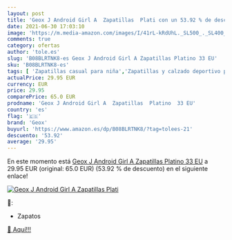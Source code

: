 ```yaml
---
layout: post
title: 'Geox J Android Girl A  Zapatillas  Plati con un 53.92 % de descuento'
date: 2021-06-30 17:03:10
image: 'https://m.media-amazon.com/images/I/41rL-kRdUhL._SL500_._SL400_.jpg'
comments: true
category: ofertas
author: 'tole.es'
slug: 'B08BLRTNK8-es Geox J Android Girl A Zapatillas Platino 33 EU'
sku: 'B08BLRTNK8-es'
tags: [ 'Zapatillas casual para niña','Zapatillas y calzado deportivo para niña','Zapatos','Zapatos para niñas pequeñas','Zapatos y complementos','android','geox', ]
actualPrice: 29.95 EUR
currency: EUR
price: 29.95
comparePrice: 65.0 EUR
prodname: 'Geox J Android Girl A  Zapatillas  Platino  33 EU'
country: 'es'
flag: '🇪🇸'
brand: 'Geox'
buyurl: 'https://www.amazon.es/dp/B08BLRTNK8/?tag=tolees-21'
descuento: '53.92'
average: '29.95'
---
```


En este momento está [Geox J Android Girl A  Zapatillas  Platino  33 EU](https://www.amazon.es/dp/B08BLRTNK8/?tag=tolees-21) a 29.95 EUR (original: 65.0 EUR) (53.92 %  de descuento) en el siguiente enlace!

[![Geox J Android Girl A  Zapatillas  Plati](https://m.media-amazon.com/images/I/41rL-kRdUhL._SL500_._SL400_.jpg)](https://www.amazon.es/dp/B08BLRTNK8/?tag=tolees-21)

🔎:

- Zapatos

[🛒 Aquí!!!](https://www.amazon.es/dp/B08BLRTNK8/?tag=tolees-21)
